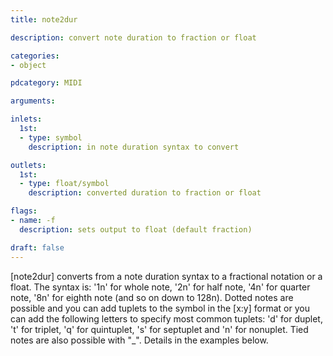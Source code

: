 ```yaml
---
title: note2dur

description: convert note duration to fraction or float

categories:
- object

pdcategory: MIDI

arguments:

inlets:
  1st:
  - type: symbol
    description: in note duration syntax to convert

outlets:
  1st:
  - type: float/symbol
    description: converted duration to fraction or float

flags:
- name: -f
  description: sets output to float (default fraction)

draft: false
---
```


[note2dur] converts from a note duration syntax to a fractional notation or a float. The syntax is: '1n' for whole note, '2n' for half note, '4n' for quarter note, '8n' for eighth note (and so on down to 128n). Dotted notes are possible and you can add tuplets to the symbol in the [x:y] format or you can add the following letters to specify most common tuplets: 'd' for duplet, 't' for triplet, 'q' for quintuplet, 's' for septuplet and 'n' for nonuplet. Tied notes are also possible with "_". Details in the examples below.
